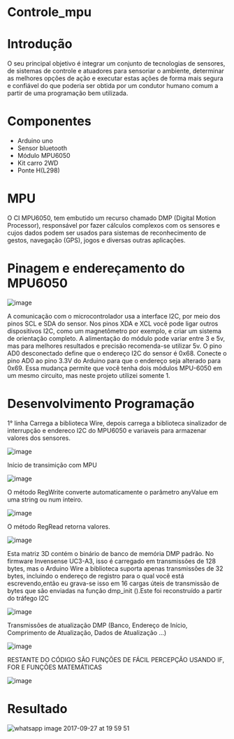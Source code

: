 # Controle_mpu

# Introdução

O seu principal objetivo é integrar um conjunto de tecnologias de sensores, de sistemas de controle e atuadores para sensoriar o ambiente, determinar as melhores opções de ação e executar estas ações de forma mais segura e confiável do que poderia ser obtida por um condutor humano comum a partir de uma programação bem utilizada.

 # Componentes
 
 - Arduino uno
 - Sensor bluetooth
 - Módulo MPU6050
 - Kit carro 2WD
 - Ponte H(L298)

 # MPU
 O CI MPU6050, tem embutido um recurso chamado DMP (Digital Motion Processor), responsável por fazer cálculos complexos com os sensores e cujos dados podem ser usados para sistemas de reconhecimento de gestos, navegação (GPS), jogos e diversas outras aplicações.
 
 # Pinagem e endereçamento do MPU6050
 
 ![image](https://user-images.githubusercontent.com/32276018/31092850-21f7f246-a786-11e7-8489-2cb34bddbe24.png)
 
 A comunicação com o microcontrolador usa a interface I2C, por meio dos pinos SCL e SDA do sensor. Nos pinos XDA e XCL você pode ligar outros dispositivos I2C, como um magnetômetro por exemplo, e criar um sistema de orientação completo. A alimentação do módulo pode variar entre 3 e 5v, mas para melhores resultados e precisão recomenda-se utilizar 5v.
 O pino AD0 desconectado define que o endereço I2C do sensor é 0x68. Conecte o pino AD0 ao pino 3.3V do Arduino para que o endereço seja alterado para 0x69. Essa mudança permite que você tenha dois módulos MPU-6050 em um mesmo circuito, mas neste projeto utilizei somente 1.
 
  # Desenvolvimento Programação

 1° linha Carrega a biblioteca Wire, depois carrega a biblioteca sinalizador de interrupção e endereco I2C do MPU6050 e variaveis para armazenar valores dos sensores.

![image](https://user-images.githubusercontent.com/32276018/31094336-33aebf24-a78b-11e7-9ab5-811000468268.png)

 Início de transimição com MPU

![image](https://user-images.githubusercontent.com/32276018/31094604-2cdaa4aa-a78c-11e7-81b9-85679689f763.png)

 O método RegWrite converte automaticamente o parâmetro anyValue em uma string ou num inteiro.

![image](https://user-images.githubusercontent.com/32276018/31094777-b067f764-a78c-11e7-953e-056622d59931.png)

O método RegRead retorna valores.

![image](https://user-images.githubusercontent.com/32276018/31095068-d04a9e28-a78d-11e7-91d8-d1be348c0a98.png)

 Esta matriz 3D contém o binário de banco de memória DMP padrão. No firmware Invensense UC3-A3, isso é carregado em transmissões de 128 bytes, mas o Arduino Wire a biblioteca suporta apenas transmissões de 32 bytes, incluindo o endereço de registro para o qual você está escrevendo,então eu grava-se isso em 16 cargas úteis de transmissão de bytes que são enviadas na função dmp_init ().Este foi reconstruído a partir do tráfego I2C  

 ![image](https://user-images.githubusercontent.com/32276018/31094030-097999aa-a78a-11e7-8272-25b2b96a8355.png)
 
 Transmissões de atualização DMP (Banco, Endereço de Início, Comprimento de Atualização, Dados de Atualização ...)

 ![image](https://user-images.githubusercontent.com/32276018/31093927-b02259a0-a789-11e7-8c23-647e8abc1458.png)

 RESTANTE DO CÓDIGO SÃO FUNÇÕES DE FÁCIL PERCEPÇÃO USANDO IF, FOR E FUNÇÕES MATEMÁTICAS

![image](https://user-images.githubusercontent.com/32276018/31095355-f118f66c-a78e-11e7-84e0-d85fb92c925d.png)

 
 # Resultado
 ![whatsapp image 2017-09-27 at 19 59 51](https://user-images.githubusercontent.com/32276018/30942055-f1853cc4-a3be-11e7-889b-7f6803a3b4a6.jpeg)
